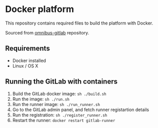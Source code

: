 # Docker platform

This repository contains required files to build the platform with Docker.

Sourced from [omnibus-gitlab](https://gitlab.com/gitlab-org/omnibus-gitlab/-/tree/master/docker) repository.

## Requirements

* Docker installed
* Linux / OS X

## Running the GitLab with containers

1. Build the GitLab docker image: `sh ./build.sh`
2. Run the image: `sh ./run.sh`
3. Run the runner image: `sh ./run_runner.sh`
4. Go to the GitLab admin panel, and fetch runner registartion details
5. Run the registration: `sh ./register_runner.sh`
6. Restart the runner: `docker restart gitlab-runner`

